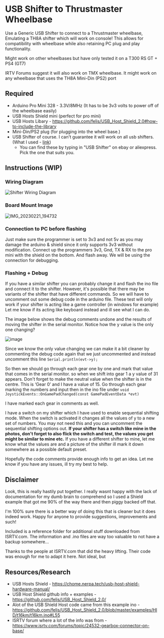 # USB Shifter to Thrustmaster Wheelbase
Use a Generic USB Shifter to connect to a Thrustmaster wheelbase, Emulating a TH8A shifter which will work on console!
This allows for compatibility with wheelbase while also retaining PC plug and play functionality.

Might work on other wheelbases but have only tested it on a T300 RS GT + PS4 (GT7)

IRTV Forums suggest it will also work on TMX wheelbase. It might work on any wheelbase that uses the TH8A Mini-Din (PS2) port


## Required
* Arduino Pro Mini 328 - 3.3V/8MHz (It has to be 3v3 volts to power off of the wheelbase easily)
* USB Hosts Shield mini (perfect for pro mini)
* USB Hosts Libary - https://github.com/felis/USB_Host_Shield_2.0#how-to-include-the-library
* Mini-Din/PS2 plug (for plugging into the wheel base.)
* USB Shifter of course. I can't guarantee it will work on all usb shifters. (What I used - [link](Images/USB%20Shifter.jpg "USB Shifter"))
  * You can find these by typing in "USB Shifter" on ebay or aliexpress. Pick the one that suits you.

## Instructions (WIP)
### Wiring Diagram
![Shifter Wiring Diagram](https://user-images.githubusercontent.com/40465008/220298924-f1d8d9e6-49c0-4f19-8c90-9cfb2f58f659.jpg)

### Board Mount Image
![IMG_20230221_194732](https://user-images.githubusercontent.com/40465008/220299141-47d3c65f-ebee-4849-89ef-2da4a68b6270.jpg)

### Connection to PC before flashing
Just make sure the programmer is set to 3v3 and not 5v as you may damage the arduino & shield since it only supports 3v3 without modification. Connect up the programmers 3v3, Gnd, TX & RX to the pro mini with the shield on the bottom. And flash away. We will be using the connection for debugging.

### Flashing + Debug
If you have a similar shifter you can probably change it and flash the ino file and connect it to the shifter. However, it's possible that there may be variants of the shifter that have different commands. So we will have to uncomment out some debug code in the arduino file. These test will only work if your shifter is acting like a game controller (in windows for example) Let me know if its acting like keyboard instead and ill see what I can do. 

The image below shows the debug comments undone and the results of moving the shifter in the serial monitor. Notice how the y value is the only one changing?

![image](https://github.com/azzajess/USB-Shifter-to-Thrustmaster-Wheelbase/assets/40465008/bb0bcd43-24ab-4724-8383-3f831236dcfa)

Since we know the only value changing we can make it a bit cleaner by commenting the debug code again that we just uncommented and instead uncomment this line `Serial.println(evt->y);`

So then we should go through each gear one by one and mark that value that comes in the serial monitor. so when we shift into gear 1 a y value of 31 appears. Don't forget to make the neutral value when the shifter is in the centre. This is ‘Gear 0’ and I have a value of 15. Go through each gear marking the numbers and input then in the ino file under `void JoystickEvents::OnGamePadChanged(const GamePadEventData *evt)`

I have marked each gear in comments as well.

I have a switch on my shifter which I have used to enable sequential shifting mode. When the switch is activated it changes all the values of y to a new set of numbers. You may not need this and you can uncomment the sequential shifting options out.
**If your shifter has a switch like mine in the photos, don't forget to also flick the switch and test, the values you get might be similar to mine etc.**
If you have a different shifter to mine, let me know what the values are and a picture of the shifter ill mark it down somewhere as a possible default preset.

Hopefully the code comments provide enough info to get an idea. Let me know if you have any issues, ill try my best to help.


## Disclaimer
Look, this is really hastily put together. I really wasnt happy with the lack of documentation for my dumb brain to comprehend so I used a Shield example that got me 90% of the way there and then piggy backed off that.

I'm 100% sure there is a better way of doing this that is cleaner but it does indeed work. Happy for anyone to provide suggestions, improvements and such!

Included is a reference folder for additional stuff downloaded from ISRTV.com. The information and .ino files are way too valuable to not have a backup somewhere...


Thanks to the people at ISRTV.com that did the heavy lifting. Their code was enough for me to adapt it here. Not ideal, but 



## Resources/Research
* USB Hosts Shield - https://chome.nerpa.tech/usb-host-shield-hardware-manual/
* USB Host Shield github info + examples - https://github.com/felis/USB_Host_Shield_2.0/
* Alot of the USB Shield Host code came from this example ino - https://github.com/felis/USB_Host_Shield_2.0/blob/master/examples/HID/t16km/t16km.ino#L55
* ISRTV forum where a lot of the info was from - https://www.isrtv.com/forums/topic/24532-gearbox-connector-on-base/
